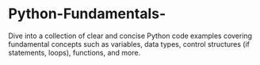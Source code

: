 # Python-Fundamentals-
Dive into a collection of clear and concise Python code examples covering fundamental concepts such as variables, data types, control structures (if statements, loops), functions, and more.
